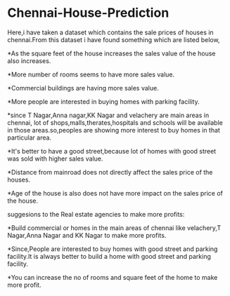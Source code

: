 # Chennai-House-Prediction

Here,i have taken a dataset which contains the sale prices of houses in chennai.From this dataset i have found something which are listed below,

*As the square feet of the house increases the sales value of the house also increases.

*More number of rooms seems to have more sales value.

*Commercial buildings are having more sales value.

*More people are interested in buying homes with parking facility.

*since T Nagar,Anna nagar,KK Nagar and velachery are main areas in chennai, lot of shops,malls,therates,hospitals and schools will be available in those areas.so,peoples are showing more interest to buy homes in that particular area.

*It's better to have a good street,because lot of homes with good street was sold with higher sales value.

*Distance from mainroad does not directly affect the sales price of the houses.

*Age of the house is also does not have more impact on the sales price of the house.

suggesions to the Real estate agencies to make more profits:

*Build commercial or homes in the main areas of chennai like velachery,T Nagar,Anna Nagar and KK Nagar to make more profits.

*Since,People are interested to buy homes with good street and parking facility.It is always better to build a home with good street and parking facility.

*You can increase the no of rooms and square feet of the home to make more profit.
